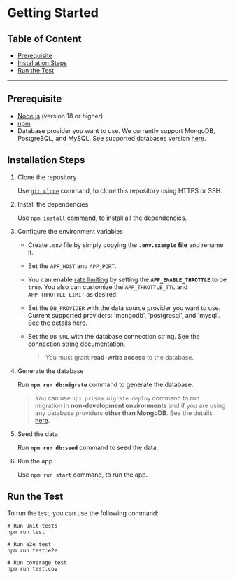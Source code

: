 <h1>Getting Started</h1>

<h2>Table of Content</h2>

- [Prerequisite](#prerequisite)
- [Installation Steps](#installation-steps)
- [Run the Test](#run-the-test)

---

## Prerequisite

- [Node.js](https://nodejs.org/en) (version 18 or higher)
- [npm](https://www.npmjs.com)
- Database provider you want to use. We currently support MongoDB, PostgreSQL, and MySQL. See supported databases version [here](https://www.prisma.io/docs/reference/database-reference/supported-databases).

## Installation Steps

1. Clone the repository

    Use [`git clone`](https://www.git-scm.com/docs/git-clone) command, to clone this repository using HTTPS or SSH.

1. Install the dependencies

    Use `npm install` command, to install all the dependencies.

1. Configure the environment variables

    - Create `.env` file by simply copying the **`.env.example` file** and rename it.

    - Set the `APP_HOST` and `APP_PORT`.

    - You can enable [rate limiting](https://docs.nestjs.com/security/rate-limiting) by setting the **`APP_ENABLE_THROTTLE`** to be `true`. You also can customize the `APP_THROTTLE_TTL` and `APP_THROTTLE_LIMIT` as desired.

    - Set the `DB_PROVIDER` with the data source provider you want to use. Current supported providers: 'mongodb', 'postgresql', and 'mysql'. See the details [here](https://www.prisma.io/docs/reference/api-reference/prisma-schema-reference#fields).

    - Set the `DB_URL` with the database connection string. See the [connection string](https://pris.ly/d/connection-strings) documentation.

      > You must grant **read-write access** to the database.

2. Generate the database

    Run **`npm run db:migrate`** command to generate the database.

    > You can use `npx prisma migrate deploy` command to run migration in **non-development environments** and if you are using any database providers **other than MongoDB**.
    > See the details [here](https://www.prisma.io/docs/reference/api-reference/command-reference#migrate-deploy).

3. Seed the data

    Run **`npm run db:seed`** command to seed the data.

4. Run the app

    Use `npm run start` command, to run the app.

## Run the Test

To run the test, you can use the following command:

```shell
# Run unit tests
npm run test

# Run e2e test
npm run test:e2e

# Run coverage test
npm run test:cov
```
